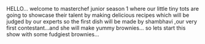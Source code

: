 HELLO...
welcome to masterchef junior season 1 
where our little tiny tots are going to showcase their talent by making delicious recipes which will be judged by our experts
so the first dish will be made by shambhavi ,our very first contestant...and she will make yummy brownies...
so lets start this show with some fudgiest brownies...